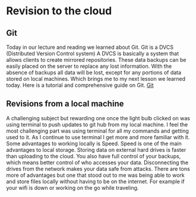 # Revision to the cloud 

## Git

Today in our lecture and reading we learned about Git.  Git is a DVCS (Distributed Version Control system) A DVCS is basically a system that allows clients to create mirrored repositories. These data backups can be easily placed on the server to replace any lost information. With the absence of backups all data will be lost, except for any portions of data stored on local machines. Which brings me to my next lesson we learned today. Here is a tutorial and comprehensive guide on Git. [Git](https://blog.udemy.com/git-tutorial-a-comprehensive-guide/)

## Revisions from a local machine

A challenging subject but rewarding one once the light bulb clicked on was using terminal to push updates to git hub from my local machine. I feel the most challenging part was using terminal for all my commands and getting used to it. As I continue to use terminal I get more and more familiar with it. Some advantages to working locally is Speed. Speed is one of the main advantages to local storage. Storing data on external hard drives is faster than uploading to the cloud.  You also have full control of your backups, which means better control of who accesses your data. Disconnecting the drives from the network makes your data safe from attacks. There are tons more of advantages but one that stood out to me was being able to work and store files locally without having to be on the internet. For example if your wifi is down or working on the go while traveling. 




